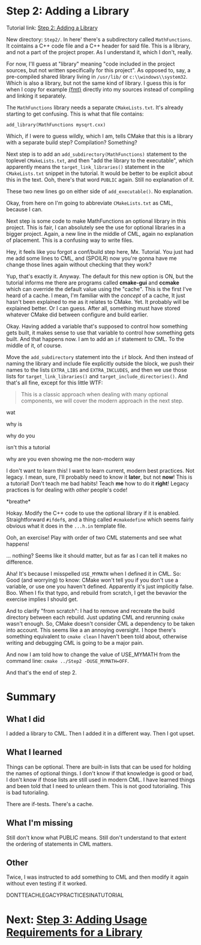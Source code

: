 # Step 2: Adding a Library
Tutorial link: [Step 2: Adding a Library](https://cmake.org/cmake/help/latest/guide/tutorial/Adding%20a%20Library.html)

New directory: `Step2/`. In here' there's a subdirectory called `MathFunctions`. It cointains a C++ code file and a C++ header for said file.
This is a library, and not a part of the project proper. As I understand it, which I don't, really.

For now, I'll guess at "library" meaning "code included in the project sources, but not written specifically for this project". As opposed to, say, a pre-compiled shared library living in `/usr/lib/` or `c:\\windows\\system32`. Which is also a library, but not the same kind of library. I guess this is for when I copy for example [{fmt}](https://github.com/fmtlib/fmt) directly into my sources instead of compiling and linking it separately.

The `MathFunctions` library needs a separate `CMakeLists.txt`. It's already starting to get confusing. This is what that file contains:

```
add_library(MathFunctions mysqrt.cxx)
```

Which, if I were to guess wildly, which I am, tells CMake that this is a library with a separate build step? Compilation? Something?


Next step is to add an `add_subdirectory(MathFunctions)` statement to the toplevel `CMakeLists.txt`, and then "add the library to the executable", which apparently means the `target_link_libraries()` statement in the `CMakeLists.txt` snippet in the tutorial. It would be better to be explicit about this in the text. Ooh, there's that word `PUBLIC` again. Still no explanation of it.

These two new lines go on either side of `add_executable()`. No explanation.

Okay, from here on I'm going to abbreviate `CMakeLists.txt` as CML, because I can.

Next step is some code to make MathFunctions an optional library in this project. This is fair, I can absolutely see the use for optional libraries in a bigger project. Again, a new line in the middle of CML, again no explanation of placement. This is a confusing way to write files.

Hey, it feels like you forgot a conf/build step here, Mx. Tutorial. You just had me add some lines to CML, and (SPOILR) now you're gonna have me change those lines again without checking that they work?

Yup, that's exactly it. Anyway. The default for this new option is ON, but the tutorial informs me there are programs called **cmake-gui** and **ccmake** which can override the default value using the "cache". This is the first I've heard of a cache. I mean, I'm familiar with the *concept* of a cache, It just hasn't been explained to me as it relates to CMake. Yet. It probably will be explained better. Or I can guess. After all, something must have stored whatever CMake did between configure and build earlier.

Okay. Having added a variable that's supposed to control how something gets built, it makes sense to use that variable to control how something gets built. And that happens now. I am to add an `if` statement to CML. To the middle of it, of course.

Move the `add_subdirectory` statement into the `if` block. And then instead of naming the library and include file explicitly outside the block, we push their names to the lists `EXTRA_LIBS` and `EXTRA_INCLUDES`, and then we use those lists for `target_link_libraries()` and `target_include_directories()`.
And that's all fine, except for this little WTF:

> This is a classic approach when dealing with many optional components, we will cover the modern approach in the next step.

wat

why is

why do you

isn't this a tutorial

why are you even showing me the non-modern way

I don't want to learn this! I want to learn current, modern best practices. Not legacy. I mean, sure, I'll probably need to know it **later**, but not **now**! This is a tutorial! Don't teach me bad habits! Teach **me** how to do it **right**! Legacy practices is for dealing with *other* people's code!


\*breathe\*

Hokay. Modify the C++ code to use the optional library if it is enabled. Straightforward `#ifdef`s, and a thing called `#cmakedefine` which seems fairly obvious what it does in the `...h.in` template file.


Ooh, an exercise! Play with order of two CML statements and see what happens!

... nothing? Seems like it should matter, but as far as I can tell it makes no difference. 

Aha! It's because I misspelled `USE_MYMATH` when I defined it in CML. So: Good (and worrying) to know: CMake won't tell you if you don't use a variable, or use one you haven't defined. Apparently it's just implicitly false. Boo. When I fix that typo, and rebuild from scratch, I get the bevavior the exercise implies I should get.

And to clarify "from scratch": I had to remove and recreate the build directory between each rebuild. Just updating CML and rerunning `cmake` wasn't enough. So, CMake doesn't consider CML a dependency to be taken into account. This seems like a an annoying oversight. I hope there's something equivalent to `cmake clean` I haven't been told about, otherwise writing and debugging CML is going to be a major pain.

And now I am told how to change the value of USE_MYMATH from the command line: `cmake ../Step2 -DUSE_MYMATH=OFF`.

And that's the end of step 2.
# Summary
## What I did
I added a library to CML. Then I added it in a different way. Then I got upset.
## What I learned
Things can be optional. There are built-in lists that can be used for holding the names of optional things. I don't know if that knowledge is good or bad, I don't know if those lists are still used in modern CML. I have learned things and been told that I need to unlearn them. This is not good tutorialing. This is bad tutorialing.

There are if-tests.
There's a cache.
## What I'm missing
Still don't know what PUBLIC means. Still don't understand to that extent the ordering of statements in CML matters.
## Other
Twice, I was instructed to add something to CML and then modify it again without even testing if it worked.

DONTTEACHLEGACYPRACTICESINATUTORIAL


# Next: [Step 3: Adding Usage Requirements for a Library](step03.md)